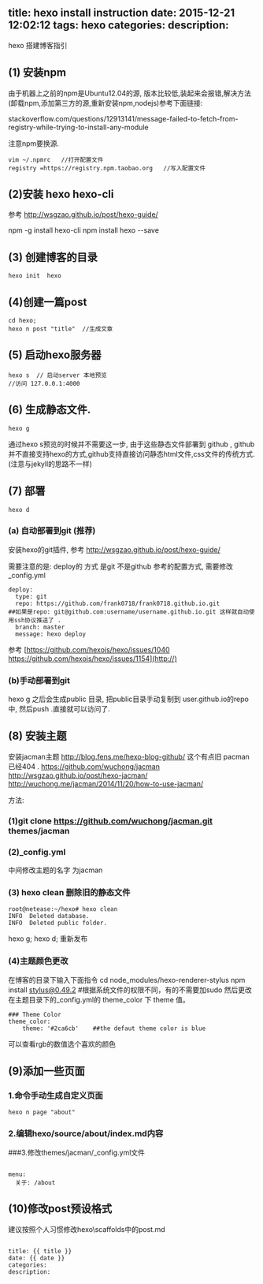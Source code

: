 title: hexo install instruction
date: 2015-12-21 12:02:12
tags: hexo
categories:
description:
---

hexo 搭建博客指引

## (1) 安装npm
由于机器上之前的npm是Ubuntu12.04的源, 版本比较低,装起来会报错,解决方法(卸载npm,添加第三方的源,重新安装npm,nodejs)参考下面链接:

stackoverflow.com/questions/12913141/message-failed-to-fetch-from-registry-while-trying-to-install-any-module

注意npm要换源.
```
vim ~/.npmrc   //打开配置文件
registry =https://registry.npm.taobao.org   //写入配置文件
```

## (2)安装 hexo hexo-cli 
参考
http://wsgzao.github.io/post/hexo-guide/

npm -g install hexo-cli
npm install hexo --save


## (3) 创建博客的目录
```
hexo init  hexo
```
## (4)创建一篇post 

```
cd hexo;
hexo n post "title"  //生成文章
```

## (5) 启动hexo服务器
```
hexo s  // 启动server 本地预览
//访问 127.0.0.1:4000
```

## (6) 生成静态文件.
```
hexo g  
```
通过hexo s预览的时候并不需要这一步,  由于这些静态文件部署到 github , github并不直接支持hexo的方式,github支持直接访问静态html文件,css文件的传统方式. (注意与jekyll的思路不一样)


## (7) 部署

```
hexo d 
```

### (a) 自动部署到git (推荐)
安装hexo的git插件, 参考
http://wsgzao.github.io/post/hexo-guide/

需要注意的是:  deploy的 方式 是git 不是github 
参考的配置方式, 需要修改_config.yml 

```
deploy:
  type: git
  repo: https://github.com/frank0718/frank0718.github.io.git    
##如果是repo: git@github.com:username/username.github.io.git 这样就自动使用ssh协议推送了 .
  branch: master
  message: hexo deploy
```

参考
[https://github.com/hexojs/hexo/issues/1040
https://github.com/hexojs/hexo/issues/1154](http://)

### (b)手动部署到git 
hexo g 之后会生成public 目录, 把public目录手动复制到 user.github.io的repo中, 然后push .直接就可以访问了. 

## (8) 安装主题

安装jacman主题
http://blog.fens.me/hexo-blog-github/  这个有点旧  pacman 已经404 . 
https://github.com/wuchong/jacman
http://wsgzao.github.io/post/hexo-jacman/  
http://wuchong.me/jacman/2014/11/20/how-to-use-jacman/


方法:
### (1)git clone https://github.com/wuchong/jacman.git themes/jacman

### (2)_config.yml
中间修改主题的名字 为jacman

### (3)  hexo clean 删除旧的静态文件
```
root@netease:~/hexo# hexo clean 
INFO  Deleted database.
INFO  Deleted public folder.

```
hexo g;
hexo d;
重新发布 


### (4)主题颜色更改 

在博客的目录下输入下面指令
cd node_modules/hexo-renderer-stylus 
npm install stylus@0.49.2  #根据系统文件的权限不同，有的不需要加sudo
然后更改在主题目录下的_config.yml的 theme_color 下 theme 值。

```
### Theme Color 
theme_color:
    theme: '#2ca6cb'    ##the defaut theme color is blue
```
可以查看rgb的数值选个喜欢的颜色

## (9)添加一些页面 

### 1.命令手动生成自定义页面
```
hexo n page "about"
```
### 2.编辑hexo/source/about/index.md内容
###3.修改themes/jacman/_config.yml文件
```

menu:
  关于: /about

```
##  (10)修改post预设格式

建议按照个人习惯修改hexo\scaffolds中的post.md
```

title: {{ title }}
date: {{ date }}
categories:
description:
```

